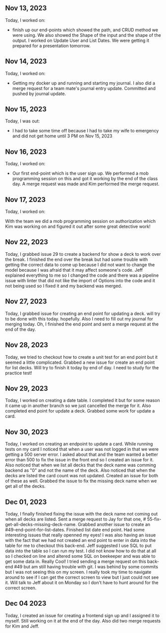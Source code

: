 ## Nov 13, 2023

Today, I worked on:

- finish up our end-points which showed the path, and
  CRUD method we were using. We also showed the Shape of
  the input and the shape of the output. I worked on Update
  User and List Dates. We were getting it prepared for a
  presentation tomorrow.

## Nov 14, 2023

Today, I worked on:

- Getting my docker up and running and starting my journal.
  I also did a merge request for a team mate's journal entry
  update. Committed and pushed by journal update.

## Nov 15, 2023

Today, I was out:

- I had to take some time off because I had to take my wife to
  emergency and did not get home until 3 PM on Nov 15, 2023

## Nov 16, 2023

Today, I worked on:

- Our first end-point which is the user sign up. We performed a
  mob programming session on this and got it working by the end
  of the class day. A merge request was made and Kim performed
  the merge request.

## Nov 17, 2023

Today, I worked on:

With the team we did a mob programming session on authorization
which Kim was working on and figured it out after some great
detective work!

## Nov 22, 2023

Today, I grabbed issue 29 to create a backend for show a deck to
work over the break. I finished the end over the break but had some
trouble with getting the correct data to come up because I did not
want to change the model because I was afraid that it may affect
someone's code. Jeff explained everything to me so I changed the
code and there was a pipeline issue with linter that did not like
the import of Options into the code and it not being used so I fixed
it and my backend was merged.

## Nov 27, 2023

Today, I grabbed issue for creating an end point for updating a deck.
will try to be done with this today. hopefully. Also I need to fill out my
journal for merging today. Oh, I finished the end point and sent a merge
request at the end of the day.

## Nov 28, 2023

Today, we tried to checkout how to create a unit test for an end point
but it seemed a little complicated. Grabbed a new issue for create an
end point for list decks. Will try to finish it today by end of day. I
need to study for the practice test!

## Nov 29, 2023

Today, I worked on creating a date table. I completed it but for some
reason it came up in another branch so we just cancelled the merge for it.
Also completed end point for update a deck. Grabbed some work for update
a card.

## Nov 30, 2023

Today, I worked on creating an endpoint to update a card. While running
tests on my card I noticed that when a user was not logged in that we were
getting a 500 server error. I asked about that and the team wanted a better
error than 500 to fix the issue in the front end so I created an issue for it.
Also noticed that when we list all decks that the deck name was comming backend
as "0" and not the name of the deck. Also noticed that when the decks are listed
the card count was not updated. Created an issue for both of these as well.
Grabbed the issue to fix the missing deck name when we get all of the decks.

## Dec 01, 2023

Today, I finally finished fixing the issue with the deck name not coming out when
all decks are listed. Sent a merge request to Jay for that one, # 55-fix-get-all-decks-missing-deck-name.
Grabbed another issue to create an #49-end-point-for-list-dates. Finished list date end point.
Had some interesting issues that really openned my eyes! I was also having an issue with the
fact that we had not created an end point to enter in data into the table for me to checkout
this back-end. Jeff suggested I use SQL to put data into the table so I can run my test. I did not
know how to do that at all so I checked on line and altered some SQL on beekeeper and was able to
get some data in. Really Cool! I tried sending a merge request on this back-end #49 but am still
having trouble with git. I was behind by some commits but I was not seeing this on my screen. I really
took my time to navigate around to see if I can get the correct screen to view but I just could not see
it. Will talk to Jeff about it on Monday so I don't have to hunt around for the correct screen.

## Dec 04 2023

Today, I created an issue for creating a frontend sign up and I assigned it to myself. Still working
on it at the end of the day. Also did two merge requests for Kim and Jeff.
